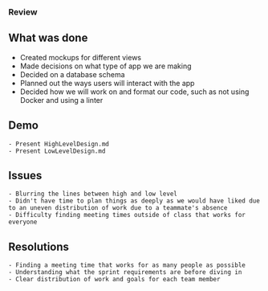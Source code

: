 ### Review 

## What was done 
- Created mockups for different views
- Made decisions on what type of app we are making
- Decided on a database schema
- Planned out the ways users will interact with the app
- Decided how we will work on and format our code, such as not using Docker and using a linter

## Demo 
    - Present HighLevelDesign.md
    - Present LowLevelDesign.md

## Issues 
    - Blurring the lines between high and low level
    - Didn't have time to plan things as deeply as we would have liked due to an uneven distribution of work due to a teammate's absence
    - Difficulty finding meeting times outside of class that works for everyone

## Resolutions
    - Finding a meeting time that works for as many people as possible
    - Understanding what the sprint requirements are before diving in
    - Clear distribution of work and goals for each team member